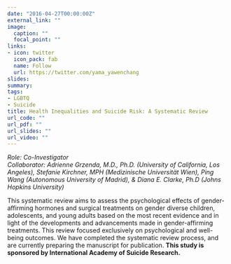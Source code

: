 ```yaml
---
date: "2016-04-27T00:00:00Z"
external_link: ""
image:
  caption: ""
  focal_point: ""
links:
- icon: twitter
  icon_pack: fab
  name: Follow
  url: https://twitter.com/yama_yawenchang
slides: 
summary: 
tags:
- LGBTQ
- Suicide
title: Health Inequalities and Suicide Risk: A Systematic Review
url_code: ""
url_pdf: ""
url_slides: ""
url_video: ""
---
```


<i>Role: Co-Investigator<br/>
Collaborator: Adrienne Grzenda, M.D., Ph.D. (University of California, Los Angeles), Stefanie Kirchner, MPH (Medizinische Universität Wien), Ping Wang (Autonomous University of Madrid), & Diana  E. Clarke, Ph.D (Johns Hopkins University)</i>

This systematic review aims to assess the psychological effects of gender-affirming hormones and surgical treatments on gender diverse children, adolescents, and young adults based on the most recent evidence and in light of the developments and advancements made in gender-affirming treatments. This review focused exclusively on psychological and well-being outcomes.
We have completed the systematic review process, and are currently preparing the manuscript for publication.
<b>This study is sponsored by International Academy of Suicide Research.</b>
